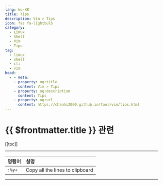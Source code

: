 ```yaml
---
lang: ko-KR
title: Tips
description: Vim > Tips
icon: fas fa-lightbulb
category:
  - Linux
  - Shell
  - Vim
  - Tips
tag:
  - linux
  - shell
  - cli
  - vim
head:
  - - meta:
    - property: og:title
      content: Vim > Tips
    - property: og:description
      content: Tips
    - property: og:url
      content: https://chanhi2000.github.io/tool/vim/tips.html
---
```


# {{ $frontmatter.title }} 관련

[[toc]]

---

| 명령어 | 설명 |
| :--- | :--- |
| `:%y+` | Copy all the lines to clipboard |

---

<TagLinks />

